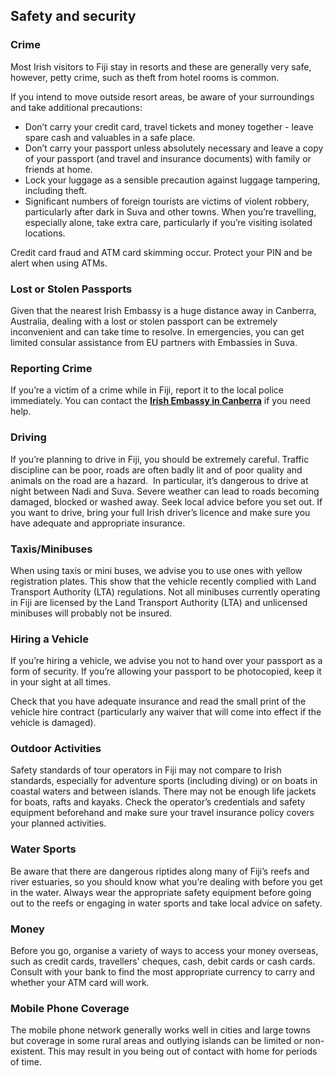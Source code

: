 ## Safety and security

### **Crime**

Most Irish visitors to Fiji stay in resorts and these are generally very safe, however, petty crime, such as theft from hotel rooms is common.

If you intend to move outside resort areas, be aware of your surroundings and take additional precautions:

* Don’t carry your credit card, travel tickets and money together - leave spare cash and valuables in a safe place.
* Don’t carry your passport unless absolutely necessary and leave a copy of your passport (and travel and insurance documents) with family or friends at home.
* Lock your luggage as a sensible precaution against luggage tampering, including theft.
* Significant numbers of foreign tourists are victims of violent robbery, particularly after dark in Suva and other towns. When you’re travelling, especially alone, take extra care, particularly if you’re visiting isolated locations.

Credit card fraud and ATM card skimming occur. Protect your PIN and be alert when using ATMs.

### **Lost or Stolen Passports**

Given that the nearest Irish Embassy is a huge distance away in Canberra, Australia, dealing with a lost or stolen passport can be extremely inconvenient and can take time to resolve. In emergencies, you can get limited consular assistance from EU partners with Embassies in Suva.

### **Reporting Crime**

If you’re a victim of a crime while in Fiji, report it to the local police immediately. You can contact the [**Irish Embassy in Canberra**](/en/australia/canberra/) if you need help.

### **Driving**

If you’re planning to drive in Fiji, you should be extremely careful. Traffic discipline can be poor, roads are often badly lit and of poor quality and animals on the road are a hazard.  In particular, it’s dangerous to drive at night between Nadi and Suva. Severe weather can lead to roads becoming damaged, blocked or washed away. Seek local advice before you set out. If you want to drive, bring your full Irish driver’s licence and make sure you have adequate and appropriate insurance.

### **Taxis/Minibuses**

When using taxis or mini buses, we advise you to use ones with yellow registration plates. This show that the vehicle recently complied with Land Transport Authority (LTA) regulations. Not all minibuses currently operating in Fiji are licensed by the Land Transport Authority (LTA) and unlicensed minibuses will probably not be insured.

### **Hiring a Vehicle**

If you’re hiring a vehicle, we advise you not to hand over your passport as a form of security. If you’re allowing your passport to be photocopied, keep it in your sight at all times.

Check that you have adequate insurance and read the small print of the vehicle hire contract (particularly any waiver that will come into effect if the vehicle is damaged).

### **Outdoor Activities**

Safety standards of tour operators in Fiji may not compare to Irish standards, especially for adventure sports (including diving) or on boats in coastal waters and between islands. There may not be enough life jackets for boats, rafts and kayaks. Check the operator’s credentials and safety equipment beforehand and make sure your travel insurance policy covers your planned activities.

### **Water Sports**

Be aware that there are dangerous riptides along many of Fiji’s reefs and river estuaries, so you should know what you’re dealing with before you get in the water. Always wear the appropriate safety equipment before going out to the reefs or engaging in water sports and take local advice on safety.

### **Money**

Before you go, organise a variety of ways to access your money overseas, such as credit cards, travellers' cheques, cash, debit cards or cash cards. Consult with your bank to find the most appropriate currency to carry and whether your ATM card will work.

### **Mobile Phone Coverage**

The mobile phone network generally works well in cities and large towns but coverage in some rural areas and outlying islands can be limited or non-existent. This may result in you being out of contact with home for periods of time.